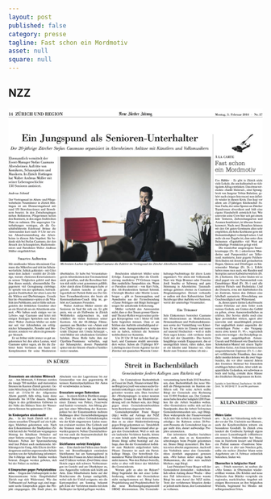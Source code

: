 ```yaml
---
layout: post
published: false
category: presse
tagline: Fast schon ein Mordmotiv
asset: null
square: null
---
```


## NZZ

![NZZ-Artikel](/assets/images/galerie/NZZgross-Alacarte.jpg)